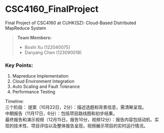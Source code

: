# CSC4160_FinalProject
Final Project of CSC4160 at CUHK(SZ): Cloud-Based Distributed MapReduce System

> **Team Members:**
> - Boshi Xu (122040075)
> - Danyang Chen (123090018)


### Key Points:
1. Mapreduce Implementation
2. Cloud Environment Integration
3. Auto Scaling and Fault Tolerance
4. Performance Testing


 Timeline:  
    三个阶段： 
    提案（10月22日，2分）：描述选题和背景信息，需清晰呈现。   
    中期报告（11月17日，6分）：包括项目路线图和初步结果。  
    最终报告和演示视频（12月15日，报告10分，视频12分）：报告内容包括动机、实现的技术性、项目评估以及整体报告呈现，视频展示项目的实时运行情况。  
